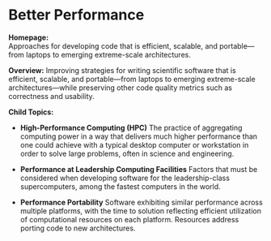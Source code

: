 # Better Performance

**Homepage:**  
Approaches for developing code that is efficient, scalable, and portable—from laptops to emerging extreme-scale architectures.

**Overview:** 
Improving strategies for writing scientific software that is efficient, scalable, and portable—from laptops to emerging extreme-scale architectures—while preserving other code quality metrics such as correctness and usability. 

**Child Topics:**
<!--
Need reordering: High-Performance Computing (HPC), Performance At Leadership Computing Facilities, Performance Portability
-->

- **High-Performance Computing (HPC)**
The practice of aggregating computing power in a way that delivers much higher performance than one could achieve with a typical desktop computer or workstation in order to solve large problems, often in science and engineering.
<!---Topic order: 1--->

- **Performance at Leadership Computing Facilities**
Factors that must be considered when developing software for the leadership-class supercomputers, among the fastest computers in the world.
<!---Topic order: 2--->

- **Performance Portability**
Software exhibiting similar performance across multiple platforms, with the time to solution reflecting efficient utilization of computational resources on each platform. Resources address porting code to new architectures.  
<!---Topic order: 3--->

<!---
Category order: 3
--->
